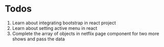 # Todos 
1. Learn about integrating bootstrap in react project 
2. Learn about setting active menu in react
3. Complete the array of objects in netflix page component for two more shows and pass the data